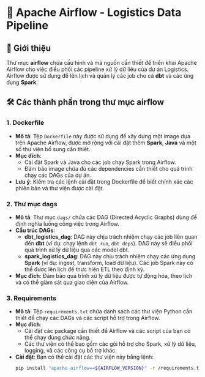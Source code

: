 # 📄 Apache Airflow - Logistics Data Pipeline

## 📖 Giới thiệu

Thư mục **airflow** chứa cấu hình và mã nguồn cần thiết để triển khai Apache Airflow cho việc điều phối các pipeline xử lý dữ liệu của dự án Logistics. Airflow được sử dụng để lên lịch và quản lý các job cho cả **dbt** và các ứng dụng **Spark**.

## 🛠 Các thành phần trong thư mục airflow

### 1. Dockerfile

- **Mô tả**: Tệp `Dockerfile` này được sử dụng để xây dựng một image dựa trên Apache Airflow, được mở rộng với cài đặt thêm **Spark**, **Java** và một số thư viện bổ sung cần thiết.
- **Mục đích**: 
  - Cài đặt Spark và Java cho các job chạy Spark trong Airflow.
  - Đảm bảo image chứa đủ các dependencies cần thiết cho quá trình chạy các DAGs của dự án.
- **Lưu ý**: Kiểm tra các lệnh cài đặt trong Dockerfile để biết chính xác các phiên bản và thư viện được cài đặt.

### 2. Thư mục dags

- **Mô tả**: Thư mục `dags/` chứa các DAG (Directed Acyclic Graphs) dùng để định nghĩa luồng công việc trong Airflow.
- **Cấu trúc DAGs**:
  - **dbt_logistics_dag**: DAG này chịu trách nhiệm chạy các job liên quan đến **dbt** (ví dụ: chạy lệnh `dbt run`, `dbt deps`). DAG này sẽ điều phối quá trình xử lý dữ liệu qua các model dbt.
  - **spark_logistics_dag**: DAG này chịu trách nhiệm chạy các ứng dụng **Spark** (ví dụ: ingest, transform, load dữ liệu). Các job Spark này có thể được lên lịch để thực hiện ETL theo định kỳ.
- **Mục đích**: Đảm bảo quá trình xử lý dữ liệu được tự động hóa, theo lịch và có thể giám sát qua giao diện của Airflow.

### 3. Requirements

- **Mô tả**: Tệp `requirements.txt` chứa danh sách các thư viện Python cần thiết để chạy các DAGs và các script hỗ trợ trong Airflow.
- **Mục đích**:
  - Cài đặt các package cần thiết để Airflow và các script của bạn có thể chạy đúng chức năng.
  - Các thư viện có thể bao gồm các gói hỗ trợ cho Spark, xử lý dữ liệu, logging, và các công cụ bổ trợ khác.
- **Cài đặt**: Bạn có thể cài đặt các thư viện này bằng lệnh:
  ```bash
  pip install "apache-airflow==${AIRFLOW_VERSION}" -r /requirements.txt
